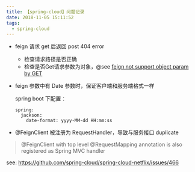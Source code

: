 ```yaml
---
title: 【spring-cloud】问题记录
date: 2018-11-05 15:11:52
tags:
  - spring-cloud
---
```


- feign 请求 get 后返回 post 404 error

  - 检查请求路径是否正确
  - 检查是否Get请求参数为对象，@see [feign not support object param by GET](feign%20not%20support%20object%20param%20by%20GET.md)
  
- feign 参数中有 Date 参数时，保证客户端和服务端格式一样

  spring boot 下配置：
  ```
  spring:
    jackson:
      date-format: yyyy-MM-dd HH:mm:ss
  ```
  
- @FeignClient 被注册为 RequestHandler，导致与服务接口 duplicate

> @FeignClient with top level @RequestMapping annotation is also registered as Spring MVC handler

see: https://github.com/spring-cloud/spring-cloud-netflix/issues/466